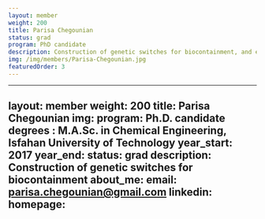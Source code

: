 ```yaml
---
layout: member
weight: 200
title: Parisa Chegounian
status: grad
program: PhD candidate
description: Construction of genetic switches for biocontainment, and environmental engineering
img: /img/members/Parisa-Chegounian.jpg
featuredOrder: 3
---
```



---
layout: member
weight: 200
title: Parisa Chegounian
img: 
program: Ph.D. candidate
degrees : M.A.Sc. in Chemical Engineering, Isfahan University of Technology 
year_start: 2017
year_end:
status: grad
description: Construction of genetic switches for biocontainment
about_me: 
email: parisa.chegounian@gmail.com
linkedin: 
homepage: 
---
